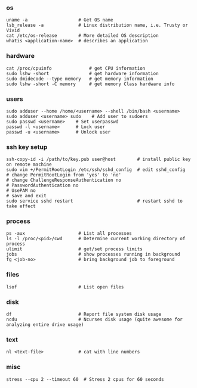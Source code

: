 ### os

    uname -a                   # Get OS name
    lsb_release -a             # Linux distribution name, i.e. Trusty or Vivid
    cat /etc/os-release        # More detailed OS description
    whatis <application-name>  # describes an application

### hardware
    cat /proc/cpuinfo              # get CPU information
    sudo lshw -short               # get hardware information
    sudo dmidecode --type memory   # get memory information
    sudo lshw -short -C memory     # get memory Class hardware info

### users

    sudo adduser --home /home/<username> --shell /bin/bash <username>
    sudo adduser <username> sudo    # Add user to sudoers
    sudo passwd <username>    # Set userpasswd
    passwd -l <username>      # Lock user 
    passwd -u <username>      # Unlock user
    
### ssh key setup    
    ssh-copy-id -i /path/to/key.pub user@host        # install public key on remote machine
    sudo vim +/PermitRootLogin /etc/ssh/sshd_config  # edit sshd_config
    # change PermitRootLogin from 'yes' to 'no'
    # change ChallengeResponseAuthentication no
    # PasswordAuthentication no
    # UsePAM no
    # save and exit
    sudo service sshd restart                        # restart sshd to take effect

### process

    ps -aux                    # List all processes
    ls -l /proc/<pid>/cwd      # Determine current working directory of process
    ulimit                     # get/set process limits
    jobs                       # show processes running in background
    fg <job-no>                # bring background job to foreground

### files

    lsof                       # List open files

### disk

    df                         # Report file system disk usage
    ncdu                       # Ncurses disk usage (quite awesome for analyzing entire drive usage)

### text

    nl <text-file>             # cat with line numbers

### misc

    stress --cpu 2 --timeout 60  # Stress 2 cpus for 60 seconds
